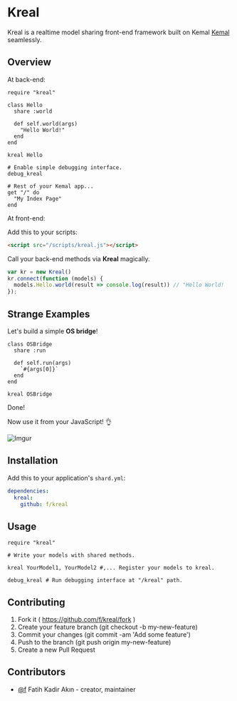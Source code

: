 # Kreal

Kreal is a realtime model sharing front-end framework built on Kemal [Kemal](http://github.com/sdogruyol/kemal) seamlessly.

## Overview

At back-end:

```crystal
require "kreal"

class Hello
  share :world

  def self.world(args)
    "Hello World!"
  end
end

kreal Hello

# Enable simple debugging interface.
debug_kreal

# Rest of your Kemal app...
get "/" do
  "My Index Page"
end
```

At front-end:

Add this to your scripts:
```html
<script src="/scripts/kreal.js"></script>
```

Call your back-end methods via **Kreal** magically.
```js
var kr = new Kreal()
kr.connect(function (models) {
  models.Hello.world(result => console.log(result)) // "Hello World!
});
```

## Strange Examples

Let's build a simple **OS bridge**!

```crystal
class OSBridge
  share :run

  def self.run(args)
    `#{args[0]}`
  end
end

kreal OSBridge
```

Done!

Now use it from your JavaScript! 👌

![Imgur](http://i.imgur.com/GxTatWD.png)

## Installation

Add this to your application's `shard.yml`:

```yaml
dependencies:
  kreal:
    github: f/kreal
```

## Usage

```crystal
require "kreal"

# Write your models with shared methods.

kreal YourModel1, YourModel2 #,... Register your models to kreal.

debug_kreal # Run debugging interface at "/kreal" path.
```

## Contributing

1. Fork it ( https://github.com/f/kreal/fork )
2. Create your feature branch (git checkout -b my-new-feature)
3. Commit your changes (git commit -am 'Add some feature')
4. Push to the branch (git push origin my-new-feature)
5. Create a new Pull Request

## Contributors

- [@f](https://github.com/f) Fatih Kadir Akın - creator, maintainer
